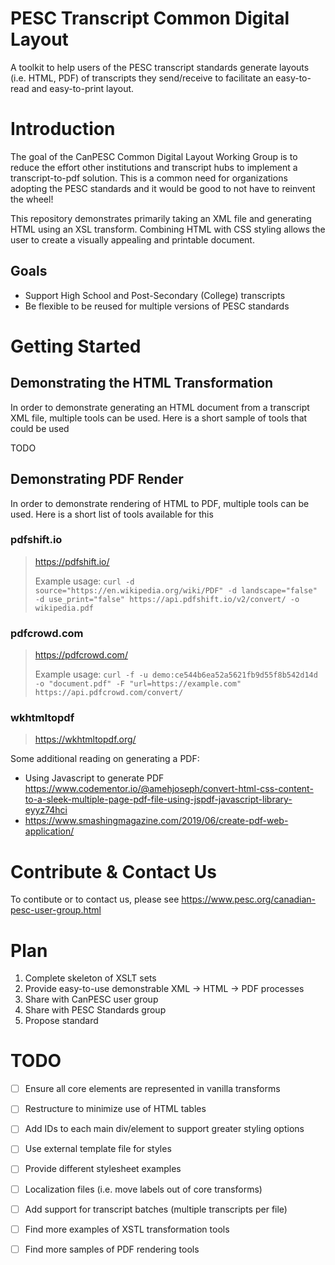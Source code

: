 # PESC Transcript Common Digital Layout

A toolkit to help users of the PESC transcript standards generate layouts (i.e. HTML, PDF) of transcripts they send/receive to facilitate an easy-to-read and easy-to-print layout.

# Introduction 
The goal of the CanPESC Common Digital Layout Working Group is to reduce the effort other institutions and transcript hubs to implement a transcript-to-pdf solution.  This is a common need for organizations adopting the PESC standards and it would be good to not have to reinvent the wheel!

This repository demonstrates primarily taking an XML file and generating HTML using an XSL transform.  Combining HTML with CSS styling allows the user to create a visually appealing and printable document.

## Goals

- Support High School and Post-Secondary (College) transcripts
- Be flexible to be reused for multiple versions of PESC standards

# Getting Started

## Demonstrating the HTML Transformation

In order to demonstrate generating an HTML document from a transcript XML file, multiple tools can be used.  Here is a short sample of tools that could be used

TODO

## Demonstrating PDF Render

In order to demonstrate rendering of HTML to PDF, multiple tools can be used.  Here is a short list of tools available for this

### pdfshift.io

> https://pdfshift.io/
>
> Example usage:
> `curl -d source="https://en.wikipedia.org/wiki/PDF" -d landscape="false" -d use_print="false" https://api.pdfshift.io/v2/convert/ -o wikipedia.pdf`

### pdfcrowd.com

> https://pdfcrowd.com/
>
> Example usage:
> `curl -f -u demo:ce544b6ea52a5621fb9d55f8b542d14d -o "document.pdf" -F "url=https://example.com" https://api.pdfcrowd.com/convert/`

### wkhtmltopdf

> https://wkhtmltopdf.org/

Some additional reading on generating a PDF: 

* Using Javascript to generate PDF 
<https://www.codementor.io/@amehjoseph/convert-html-css-content-to-a-sleek-multiple-page-pdf-file-using-jspdf-javascript-library-eyyz74hci>
* <https://www.smashingmagazine.com/2019/06/create-pdf-web-application/>

# Contribute & Contact Us
To contibute or to contact us, please see https://www.pesc.org/canadian-pesc-user-group.html

# Plan

1. Complete skeleton of XSLT sets
2. Provide easy-to-use demonstrable XML -> HTML -> PDF processes
3. Share with CanPESC user group
4. Share with PESC Standards group
5. Propose standard

# TODO

* [ ] Ensure all core elements are represented in vanilla transforms
* [ ] Restructure to minimize use of HTML tables
* [ ] Add IDs to each main div/element to support greater styling options
* [ ] Use external template file for styles
* [ ] Provide different stylesheet examples
* [ ] Localization files (i.e. move labels out of core transforms)
* [ ] Add support for transcript batches (multiple transcripts per file)
* [ ] Find more examples of XSTL transformation tools
* [ ] Find more samples of PDF rendering tools

